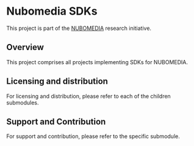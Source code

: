 # Nubomedia SDKs

This project is part of the [NUBOMEDIA](http://www.nubomedia.eu/) research initiative.

## Overview

This project comprises all projects implementing SDKs for NUBOMEDIA.

## Licensing and distribution

For licensing and distribution, please refer to each of the children submodules.

## Support and Contribution

For support and contribution, please refer to the specific submodule.

